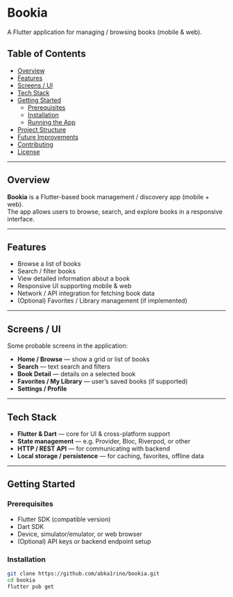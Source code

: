 # Bookia

A Flutter application for managing / browsing books (mobile & web).

## Table of Contents

- [Overview](#overview)  
- [Features](#features)  
- [Screens / UI](#screens--ui)  
- [Tech Stack](#tech-stack)  
- [Getting Started](#getting-started)  
  - [Prerequisites](#prerequisites)  
  - [Installation](#installation)  
  - [Running the App](#running-the-app)  
- [Project Structure](#project-structure)  
- [Future Improvements](#future-improvements)  
- [Contributing](#contributing)  
- [License](#license)  

---

## Overview

**Bookia** is a Flutter-based book management / discovery app (mobile + web).  
The app allows users to browse, search, and explore books in a responsive interface.

---

## Features

- Browse a list of books  
- Search / filter books  
- View detailed information about a book  
- Responsive UI supporting mobile & web  
- Network / API integration for fetching book data  
- (Optional) Favorites / Library management (if implemented)  

---

## Screens / UI

Some probable screens in the application:

- **Home / Browse** — show a grid or list of books  
- **Search** — text search and filters  
- **Book Detail** — details on a selected book  
- **Favorites / My Library** — user’s saved books (if supported)  
- **Settings / Profile**  

---

## Tech Stack

- **Flutter & Dart** — core for UI & cross-platform support  
- **State management** — e.g. Provider, Bloc, Riverpod, or other  
- **HTTP / REST API** — for communicating with backend  
- **Local storage / persistence** — for caching, favorites, offline data  

---

## Getting Started

### Prerequisites

- Flutter SDK (compatible version)  
- Dart SDK  
- Device, simulator/emulator, or web browser  
- (Optional) API keys or backend endpoint setup  

### Installation

```bash
git clone https://github.com/abka1rino/bookia.git
cd bookia
flutter pub get

